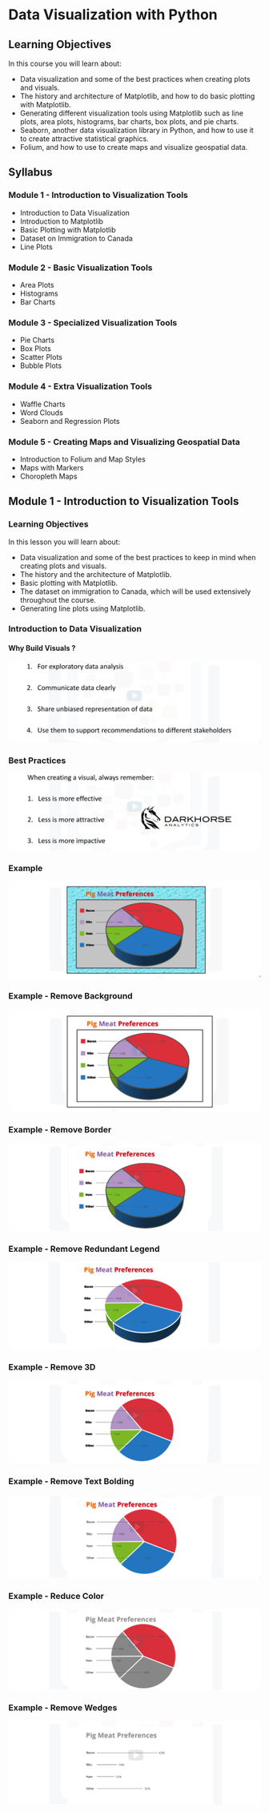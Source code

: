 # Data Visualization with Python

## Learning Objectives
In this course you will learn about:
* Data visualization and some of the best practices when creating plots and visuals.
* The history and architecture of Matplotlib, and how to do basic plotting with Matplotlib.
* Generating different visualization tools using Matplotlib such as line plots, area plots, histograms, bar charts, box plots, and pie charts.
* Seaborn, another data visualization library in Python, and how to use it to create attractive statistical graphics.
* Folium, and how to use to create maps and visualize geospatial data.
## Syllabus 
### Module 1 - Introduction to Visualization Tools
* Introduction to Data Visualization
* Introduction to Matplotlib
* Basic Plotting with Matplotlib
* Dataset on Immigration to Canada
* Line Plots
### Module 2 - Basic Visualization Tools
* Area Plots
* Histograms
* Bar Charts
### Module 3 - Specialized Visualization Tools
* Pie Charts
* Box Plots
* Scatter Plots
* Bubble Plots
### Module 4 - Extra Visualization Tools
* Waffle Charts
* Word Clouds
* Seaborn and Regression Plots
### Module 5 - Creating Maps and Visualizing Geospatial Data
* Introduction to Folium and Map Styles
* Maps with Markers 
* Choropleth Maps
## Module 1 - Introduction to Visualization Tools
### Learning Objectives
In this lesson you will learn about:
* Data visualization and some of the best practices to keep in mind when creating plots and visuals.
* The history and the architecture of Matplotlib.
* Basic plotting with Matplotlib.
* The dataset on immigration to Canada, which will be used extensively throughout the course.
* Generating line plots using Matplotlib.
### Introduction to Data Visualization
#### Why Build Visuals ?
![whybuild](images/whybuild.png)
### Best Practices
![bestpractice](images/bestpractices.png)
### Example
![example](images/example.png)
### Example - Remove Background
![example remove bg](images/exampleremovebg.png)
### Example - Remove Border
![example remove bg](images/exampleremoveborder.png)
### Example - Remove Redundant Legend
![example remove bg](images/exampleremoveredundantlegend.png)
### Example - Remove 3D
![example remove bg](images/exampleremove3d.png)
### Example - Remove Text Bolding
![example remove bg](images/exampleremovetextbold.png)
### Example - Reduce Color
![reduce colr](images/reducecolr.png)
### Example - Remove Wedges
![remove wedges](images/removewidget.png)